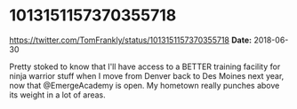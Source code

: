# 1013151157370355718
https://twitter.com/TomFrankly/status/1013151157370355718
**Date:** 2018-06-30

Pretty stoked to know that I'll have access to a BETTER training facility for ninja warrior stuff when I move from Denver back to Des Moines next year, now that @EmergeAcademy is open. My hometown really punches above its weight in a lot of areas.
